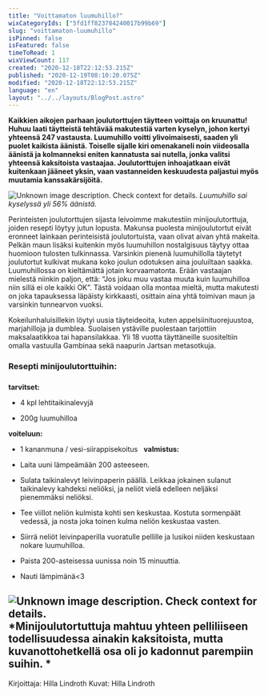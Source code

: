 ```yaml
---
title: "Voittamaton luumuhillo?"
wixCategoryIds: ["5fd1ff823784240017b99b69"]
slug: "voittamaton-luumuhillo"
isPinned: false
isFeatured: false
timeToRead: 1
wixViewCount: 117
created: "2020-12-18T22:12:53.215Z"
published: "2020-12-19T08:10:20.075Z"
modified: "2020-12-18T22:12:53.215Z"
language: "en"
layout: "../../layouts/BlogPost.astro"
---
```

**Kaikkien aikojen parhaan joulutorttujen täytteen voittaja on kruunattu! Huhuu laati täytteistä tehtävää makutestiä varten kyselyn, johon kertyi yhteensä 247 vastausta. Luumuhillo voitti ylivoimaisesti, saaden yli puolet kaikista äänistä. Toiselle sijalle kiri omenakaneli noin viideosalla äänistä ja kolmanneksi eniten kannatusta sai nutella, jonka valitsi yhteensä kaksitoista vastaajaa. Joulutorttujen inhoajatkaan eivät kuitenkaan jääneet yksin, vaan vastanneiden keskuudesta paljastui myös muutamia kanssakärsijöitä.**


![Unknown image description. Check context for details.](https://static.wixstatic.com/media/18093e_b612759a94a347bdbfcc1f3831435679~mv2.jpg)
*Luumuhillo sai kyselyssä yli 56% äänistä.*

Perinteisten joulutorttujen sijasta leivoimme makutestiin minijoulutorttuja, joiden resepti löytyy jutun lopusta. Makunsa puolesta minijoulutortut eivät eronneet lainkaan perinteisistä joulutortuista, vaan olivat aivan yhtä makeita. Pelkän maun lisäksi kuitenkin myös luumuhillon nostalgisuus täytyy ottaa huomioon tulosten tulkinnassa. Varsinkin pienenä luumuhillolla täytetyt joulutortut kulkivat mukana koko joulun odotuksen aina jouluiltaan saakka. Luumuhillossa on kieltämättä jotain korvaamatonta. Erään vastaajan mielestä niinkin paljon, että: “Jos joku muu vastaa muuta kuin luumuhilloa niin sillä ei ole kaikki OK”. Tästä voidaan olla montaa mieltä, mutta makutesti on joka tapauksessa läpäisty kirkkaasti, osittain aina yhtä toimivan maun ja varsinkin tunnearvon vuoksi.

Kokeilunhaluisillekin löytyi uusia täyteideoita, kuten appelsiinituorejuustoa, marjahilloja ja dumblea. Suolaisen ystäville puolestaan tarjottiin maksalaatikkoa tai hapansilakkaa. Yli 18 vuotta täyttäneille suositeltiin omalla vastuulla Gambinaa sekä naapurin Jartsan metasotkuja. 

### **Resepti minijoulutorttuihin:**
### 
**tarvitset:**

- 4 kpl lehtitaikinalevyjä

- 200g luumuhilloa

**voiteluun:**
- 1 kananmuna / vesi-siirappisekoitus
&nbsp;
**valmistus:**
- Laita uuni lämpeämään 200 asteeseen.

- Sulata taikinalevyt leivinpaperin päällä. Leikkaa jokainen sulanut taikinalevy kahdeksi neliöksi, ja neliöt vielä edelleen neljäksi pienemmäksi neliöksi.

- Tee viillot neliön kulmista kohti sen keskustaa. Kostuta sormenpäät vedessä, ja nosta joka toinen kulma neliön keskustaa vasten. 

- Siirrä neliöt leivinpaperilla vuoratulle pellille ja lusikoi niiden keskustaan nokare luumuhilloa. 

- Paista 200-asteisessa uunissa noin 15 minuuttia.

- Nauti lämpimänä&lt;3

![Unknown image description. Check context for details.](https://static.wixstatic.com/media/18093e_bcb4c4fe92ce4b19bae67c06bc212fef~mv2.jpg)
*Minijoulutortuttuja mahtuu yhteen pelliliiseen todellisuudessa ainakin kaksitoista, mutta kuvanottohetkellä osa oli jo kadonnut parempiin suihin. *
---
Kirjoittaja: Hilla Lindroth
Kuvat: Hilla Lindroth

